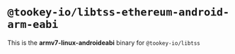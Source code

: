 # `@tookey-io/libtss-ethereum-android-arm-eabi`

This is the **armv7-linux-androideabi** binary for `@tookey-io/libtss`
